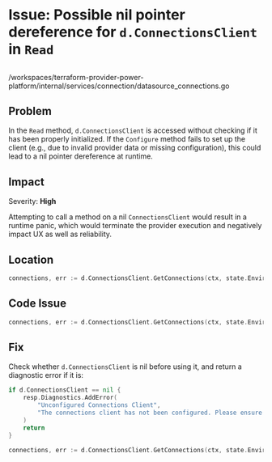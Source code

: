 # Issue: Possible nil pointer dereference for `d.ConnectionsClient` in `Read`

##

/workspaces/terraform-provider-power-platform/internal/services/connection/datasource_connections.go

## Problem

In the `Read` method, `d.ConnectionsClient` is accessed without checking if it has been properly initialized. If the `Configure` method fails to set up the client (e.g., due to invalid provider data or missing configuration), this could lead to a nil pointer dereference at runtime.

## Impact

Severity: **High**

Attempting to call a method on a nil `ConnectionsClient` would result in a runtime panic, which would terminate the provider execution and negatively impact UX as well as reliability.

## Location

```go
connections, err := d.ConnectionsClient.GetConnections(ctx, state.EnvironmentId.ValueString())
```

## Code Issue

```go
connections, err := d.ConnectionsClient.GetConnections(ctx, state.EnvironmentId.ValueString())
```

## Fix

Check whether `d.ConnectionsClient` is nil before using it, and return a diagnostic error if it is:

```go
if d.ConnectionsClient == nil {
    resp.Diagnostics.AddError(
        "Unconfigured Connections Client",
        "The connections client has not been configured. Please ensure provider configuration is correct.",
    )
    return
}

connections, err := d.ConnectionsClient.GetConnections(ctx, state.EnvironmentId.ValueString())
```
